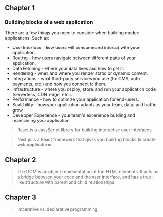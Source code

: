 ## Chapter 1
### Building blocks of a web application
There are a few things you need to consider when building modern applications. Such as:

* User Interface - how users will consume and interact with your application.
* Routing - how users navigate between different parts of your application.
* Data Fetching - where your data lives and how to get it.
* Rendering - when and where you render static or dynamic content.
* Integrations - what third-party services you use (for CMS, auth, payments, etc.) and how you connect to them.
* Infrastructure - where you deploy, store, and run your application code (serverless, CDN, edge, etc.).
* Performance - how to optimize your application for end-users.
* Scalability - how your application adapts as your team, data, and traffic grow.
* Developer Experience - your team's experience building and maintaining your application.

> React is a JavaScript library for building interactive user interfaces

> Next.js is a React framework that gives you building blocks to create web applications.

## Chapter 2
> The DOM is an object representation of the HTML elements. It acts as a bridge between your code and the user interface, and has a tree-like structure with parent and child relationships.

## Chapter 3
> Imperative vs. declarative programming
